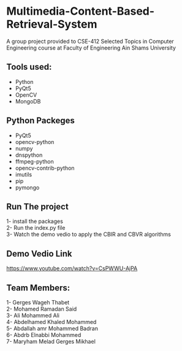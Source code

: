 # Multimedia-Content-Based-Retrieval-System
A group project provided to CSE-412 Selected Topics in Computer Engineering course at Faculty of Engineering Ain Shams University

## Tools used:
* Python
* PyQt5
* OpenCV
* MongoDB 

## Python Packeges
* PyQt5
* opencv-python
* numpy
* dnspython
* ffmpeg-python
* opencv-contrib-python
* imutils
* pip
* pymongo

## Run The project
1- install the packages<br/>
2- Run the index.py file<br/>
3- Watch the demo vedio to apply the CBIR and CBVR algorithms<br/>

## Demo Vedio Link
https://www.youtube.com/watch?v=CsPWWU-AjPA


## Team Members:
1- Gerges Wageh Thabet<br/>
2- Mohamed Ramadan Said <br/>
3- Ali Mohammed Ali<br/>
4- Abdelhamed Khaled Mohammed<br/>
5- Abdallah amr Mohammed Badran<br/>
6- Abdrb Elnabbi Mohammed<br/>
7- Maryham Melad Gerges Mikhael<br/>

